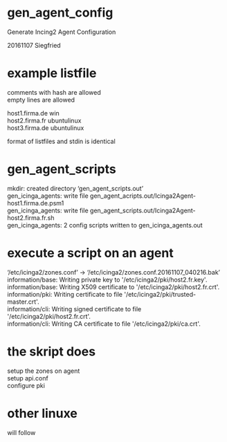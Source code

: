 # gen_agent_config
Generate Incing2 Agent Configuration

20161107 Siegfried

# example listfile

comments with hash are allowed  
empty lines are allowed  

host1.firma.de win  
host2.firma.fr ubuntulinux  
host3.firma.de ubuntulinux

format of listfiles and stdin is identical

# gen_agent_scripts
mkdir: created directory ‘gen_agent_scripts.out’  
gen_icinga_agents: write file gen_agent_acripts.out/Icinga2Agent-host1.firma.de.psm1  
gen_icinga_agents: write file gen_agent_scripts.out/Icinga2Agent-host2.firma.fr.sh  
gen_icinga_agents: 2 config scripts written to gen_icinga_agents.out  


# execute a script on an agent
‘/etc/icinga2/zones.conf’ -> ‘/etc/icinga2/zones.conf.20161107_040216.bak’  
information/base: Writing private key to '/etc/icinga2/pki/host2.fr.key'.  
information/base: Writing X509 certificate to '/etc/icinga2/pki/host2.fr.crt'.  
information/pki: Writing certificate to file '/etc/icinga2/pki/trusted-master.crt'.  
information/cli: Writing signed certificate to file '/etc/icinga2/pki/host2.fr.crt'.  
information/cli: Writing CA certificate to file '/etc/icinga2/pki/ca.crt'.  

# the skript does  
setup the zones on agent  
setup api.conf  
configure pki  

# other linuxe
will follow
